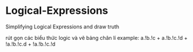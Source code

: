 # Logical-Expressions
Simplifying Logical Expressions  and draw truth

rút gọn các biểu thức logic và vẽ bảng chân lí
example: a.!b.!c + a.!b.!c.!d + !a.!b.!c.d + !a.!b.!c.!d
